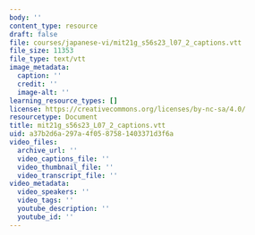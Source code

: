 ```yaml
---
body: ''
content_type: resource
draft: false
file: courses/japanese-vi/mit21g_s56s23_l07_2_captions.vtt
file_size: 11353
file_type: text/vtt
image_metadata:
  caption: ''
  credit: ''
  image-alt: ''
learning_resource_types: []
license: https://creativecommons.org/licenses/by-nc-sa/4.0/
resourcetype: Document
title: mit21g_s56s23_L07_2_captions.vtt
uid: a37b2d6a-297a-4f05-8758-1403371d3f6a
video_files:
  archive_url: ''
  video_captions_file: ''
  video_thumbnail_file: ''
  video_transcript_file: ''
video_metadata:
  video_speakers: ''
  video_tags: ''
  youtube_description: ''
  youtube_id: ''
---
```

